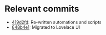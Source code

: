 # Relevant commits

* [419d2fd](https://github.com/alex9446/home-assistant-config/commit/419d2fdf305f457af7fc24ab7e90b80e3ecb5021): Re-written automations and scripts
* [848b4e1](https://github.com/alex9446/home-assistant-config/commit/848b4e1c11a54d9f36c2bdc82a93f20fcd5540b4): Migrated to Lovelace UI

